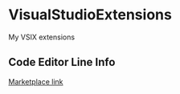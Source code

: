 # VisualStudioExtensions
My VSIX extensions

## Code Editor Line Info

[Marketplace link](https://marketplace.visualstudio.com/items?itemName=DiogoLeao.CodeEditoLineInfo)
